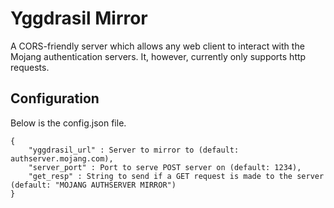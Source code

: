 # Yggdrasil Mirror
A CORS-friendly server which allows any web client to interact with the Mojang authentication servers.
It, however, currently only supports http requests.

## Configuration
Below is the config.json file.

```
{
    "yggdrasil_url" : Server to mirror to (default: authserver.mojang.com),
    "server_port" : Port to serve POST server on (default: 1234),
    "get_resp" : String to send if a GET request is made to the server (default: "MOJANG AUTHSERVER MIRROR")
}
```